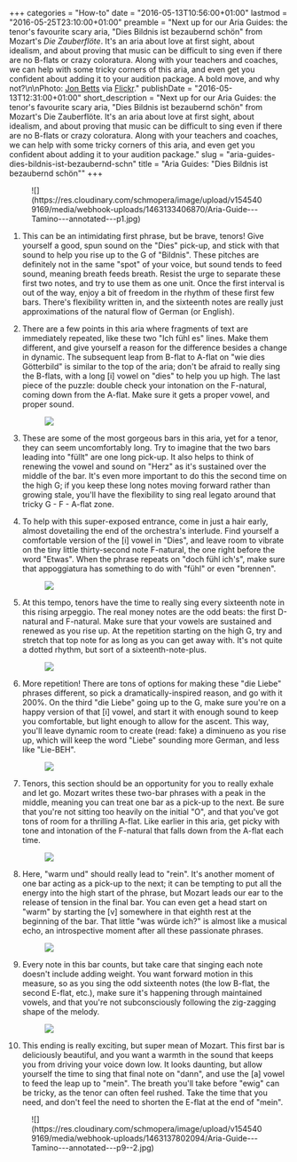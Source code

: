 +++
categories = "How-to"
date = "2016-05-13T10:56:00+01:00"
lastmod = "2016-05-25T23:10:00+01:00"
preamble = "Next up for our Aria Guides: the tenor's favourite scary aria, \"Dies Bildnis ist bezaubernd schön\" from Mozart's *Die Zauberflöte*. It's an aria about love at first sight, about idealism, and about proving that music can be difficult to sing even if there are no B-flats or crazy coloratura. Along with your teachers and coaches, we can help with some tricky corners of this aria, and even get you confident about adding it to your audition package. A bold move, and why not?\n\nPhoto: [Jon Betts](https://www.flickr.com/photos/jonbetts/8580180770) via [Flickr](https://creativecommons.org/licenses/by-nd/2.0/legalcode)."
publishDate = "2016-05-13T12:31:00+01:00"
short_description = "Next up for our Aria Guides: the tenor&#039;s favourite scary aria, &quot;Dies Bildnis ist bezaubernd schön&quot; from Mozart&#039;s Die Zauberflöte. It&#039;s an aria about love at first sight, about idealism, and about proving that music can be difficult to sing even if there are no B-flats or crazy coloratura. Along with your teachers and coaches, we can help with some tricky corners of this aria, and even get you confident about adding it to your audition package."
slug = "aria-guides-dies-bildnis-ist-bezaubernd-schn"
title = "Aria Guides: &quot;Dies Bildnis ist bezaubernd schön&quot;"
+++

<figure data-type="image">![](https://res.cloudinary.com/schmopera/image/upload/v1545409169/media/webhook-uploads/1463133406870/Aria-Guide---Tamino---annotated---p1.jpg)
</figure>

1. This can be an intimidating first phrase, but be brave, tenors! Give yourself a good, spun sound on the "Dies" pick-up, and stick with that sound to help you rise up to the G of "Bildnis". These pitches are definitely not in the same "spot" of your voice, but sound tends to feed sound, meaning breath feeds breath. Resist the urge to separate these first two notes, and try to use them as one unit. Once the first interval is out of the way, enjoy a bit of freedom in the rhythm of these first few bars. There's flexibility written in, and the sixteenth notes are really just approximations of the natural flow of German (or English).

2. There are a few points in this aria where fragments of text are immediately repeated, like these two "Ich fühl es" lines. Make them different, and give yourself a reason for the difference besides a change in dynamic. The subsequent leap from B-flat to A-flat on "wie dies Götterbild" is similar to the top of the aria; don't be afraid to really sing the B-flats, with a long [i] vowel on "dies" to help you up high. The last piece of the puzzle: double check your intonation on the F-natural, coming down from the A-flat. Make sure it gets a proper vowel, and proper sound.<figure data-type="image">![](https://res.cloudinary.com/schmopera/image/upload/v1545409169/media/webhook-uploads/1463133415637/Aria-Guide---Tamino---annotated---p2.jpg)
</figure>

3. These are some of the most gorgeous bars in this aria, yet for a tenor, they can seem uncomfortably long. Try to imagine that the two bars leading into "füllt" are one long pick-up. It also helps to think of renewing the vowel and sound on "Herz" as it's sustained over the middle of the bar. It's even more important to do this the second time on the high G; if you keep these long notes moving forward rather than growing stale, you'll have the flexibility to sing real legato around that tricky G - F - A-flat zone. 

4. To help with this super-exposed entrance, come in just a hair early, almost dovetailing the end of the orchestra's interlude. Find yourself a comfortable version of the [i] vowel in "Dies", and leave room to vibrate on the tiny little thirty-second note F-natural, the one right before the word "Etwas". When the phrase repeats on "doch fühl ich's", make sure that appoggiatura has something to do with "fühl" or even "brennen".<figure data-type="image">![](https://res.cloudinary.com/schmopera/image/upload/v1545409169/media/webhook-uploads/1463133425087/Aria-Guide---Tamino---annotated---p3.jpg)
</figure>

5. At this tempo, tenors have the time to really sing every sixteenth note in this rising arpeggio. The real money notes are the odd beats: the first D-natural and F-natural. Make sure that your vowels are sustained and renewed as you rise up. At the repetition starting on the high G, try and stretch that top note for as long as you can get away with. It's not quite a dotted rhythm, but sort of a sixteenth-note-plus.<figure data-type="image">![](https://res.cloudinary.com/schmopera/image/upload/v1545409169/media/webhook-uploads/1463133441818/Aria-Guide---Tamino---annotated---p4.jpg)
</figure>

6. More repetition! There are tons of options for making these "die Liebe" phrases different, so pick a dramatically-inspired reason, and go with it 200%. On the third "die Liebe" going up to the G, make sure you're on a happy version of that [i] vowel, and start it with enough sound to keep you comfortable, but light enough to allow for the ascent. This way, you'll leave dynamic room to create (read: fake) a diminueno as you rise up, which will keep the word "Liebe" sounding more German, and less like "Lie-BEH".<figure data-type="image">![](https://res.cloudinary.com/schmopera/image/upload/v1545409169/media/webhook-uploads/1463133454199/Aria-Guide---Tamino---annotated---p5.jpg)
</figure>

7. Tenors, this section should be an opportunity for you to really exhale and let go. Mozart writes these two-bar phrases with a peak in the middle, meaning you can treat one bar as a pick-up to the next. Be sure that you're not sitting too heavily on the initial "O", and that you've got tons of room for a thrilling A-flat. Like earlier in this aria, get picky with tone and intonation of the F-natural that falls down from the A-flat each time.<figure data-type="image">![](https://res.cloudinary.com/schmopera/image/upload/v1545409169/media/webhook-uploads/1463133467571/Aria-Guide---Tamino---annotated---p6.jpg)
</figure>

8. Here, "warm und" should really lead to "rein". It's another moment of one bar acting as a pick-up to the next; it can be tempting to put all the energy into the high start of the phrase, but Mozart leads our ear to the release of tension in the final bar. You can even get a head start on "warm" by starting the [v] somewhere in that eighth rest at the beginning of the bar. That little "was würde ich?" is almost like a musical echo, an introspective moment after all these passionate phrases.<figure data-type="image">![](https://res.cloudinary.com/schmopera/image/upload/v1545409169/media/webhook-uploads/1463133476618/Aria-Guide---Tamino---annotated---p7.jpg)
</figure>

9. Every note in this bar counts, but take care that singing each note doesn't include adding weight. You want forward motion in this measure, so as you sing the odd sixteenth notes (the low B-flat, the second E-flat, etc.), make sure it's happening through maintained vowels, and that you're not subconsciously following the zig-zagging shape of the melody.<figure data-type="image">![](https://res.cloudinary.com/schmopera/image/upload/v1545409169/media/webhook-uploads/1463133489435/Aria-Guide---Tamino---annotated---p8.jpg)
</figure>

10. This ending is really exciting, but super mean of Mozart. This first bar is deliciously beautiful, and you want a warmth in the sound that keeps you from driving your voice down low. It looks daunting, but allow yourself the time to sing that final note on "dann", and use the [a] vowel to feed the leap up to "mein". The breath you'll take before "ewig" can be tricky, as the tenor can often feel rushed. Take the time that you need, and don't feel the need to shorten the E-flat at the end of "mein".

<figure data-type="image">![](https://res.cloudinary.com/schmopera/image/upload/v1545409169/media/webhook-uploads/1463137802094/Aria-Guide---Tamino---annotated---p9--2.jpg)
</figure>
